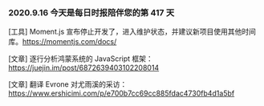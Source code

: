 ### 2020.9.16 今天是每日时报陪伴您的第 417 天

[工具] Moment.js 宣布停止开发了，进入维护状态，并建议新项目使用其他时间库。<https://momentjs.com/docs/>

[文章] 逐行分析鸿蒙系统的 JavaScript 框架：<https://juejin.im/post/6872639403102208014>

[文章] 翻译 Evrone 对尤雨溪的采访：<https://www.ershicimi.com/p/e700b7cc69cc885fdac4730fb4d1a5bf>
